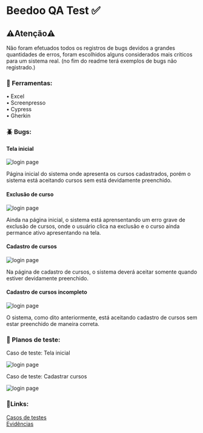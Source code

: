<h1>Beedoo QA Test ✅</h1>

<h2>⚠️Atenção⚠️</h2>
Não foram efetuados todos os registros de bugs devidos a grandes quantidades de erros, foram escolhidos alguns considerados mais criticos para um sistema real. (no fim do readme terá exemplos de bugs não registrado.)

<h3>🔧 Ferramentas:</h3>
• Excel<br>
• Screenpresso<br>
• Cypress<br>
• Gherkin<br>

<h3>🪲 Bugs:</h3>

<h4>Tela inicial</h4>

![login page](https://github.com/deivissonnreis/QA-Test/blob/main/Beedoo%20QA%20Test/Evidências/Suíte%20-%20Tela%20inicial/Suíte%20-%20Tela%20inicial%20-%20ID%202.png)

Página inicial do sistema onde apresenta os cursos cadastrados, porém o sistema está aceitando cursos sem está devidamente preenchido.

<h4>Exclusão de curso</h4>

![login page](https://github.com/deivissonnreis/QA-Test/blob/main/Beedoo%20QA%20Test/Evidências/Suíte%20-%20Tela%20inicial/Suíte%20-%20Tela%20inicial%20-%20ID%203.png)

Ainda na página inicial, o sistema está aprensentando um erro grave de exclusão de cursos, onde o usuário clica na exclusão e o curso ainda permance ativo apresentando na tela.

<h4>Cadastro de cursos</h4>

![login page](https://github.com/deivissonnreis/QA-Test/blob/main/Beedoo%20QA%20Test/Evidências/Suíte%20-%20Cadastrar%20cursos/Suíte%20-%20Cadastrar%20cursos%20-%20ID%201-1.png)

Na página de cadastro de cursos, o sistema deverá aceitar somente quando estiver devidamente preenchido.

<h4>Cadastro de cursos incompleto</h4>

![login page](https://github.com/deivissonnreis/QA-Test/blob/main/Beedoo%20QA%20Test/Evidências/Suíte%20-%20Cadastrar%20cursos/Suíte%20-%20Cadastrar%20cursos%20-%20ID%201-1.png)

O sistema, como dito anteriormente, está aceitando cadastro de cursos sem estar preenchido de maneira correta.

<h3>📜 Planos de teste:</h3>

Caso de teste: Tela inicial

![login page](https://github.com/deivissonnreis/QA-Test/blob/main/Beedoo%20QA%20Test/Evidências/Caso%20de%20teste%202.png)

Caso de teste: Cadastrar cursos

![login page](https://github.com/deivissonnreis/QA-Test/blob/main/Beedoo%20QA%20Test/Evidências/Caso%20de%20teste%201.png)


<h3>🔗Links:</h3>
 <a href='https://docs.google.com/spreadsheets/d/170ENdST1mG_d_OJxBGORIJS6Eeadm8hD/edit?gid=140281297#gid=140281297'>Casos de testes</a><br>
 <a href='https://drive.google.com/drive/folders/1ofXXDbML0Iu_QD--RLxwsvBsg4qX3ZjJ?usp=drive_link'>Evidências</a>









